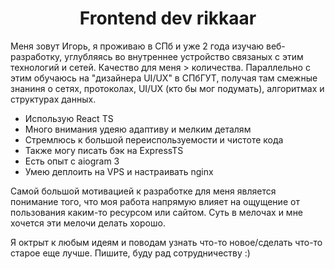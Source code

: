 <h1 align="center">Frontend dev rikkaar</h1>
<p>Меня зовут Игорь, я проживаю в СПб и уже 2 года изучаю веб-разработку, углубляясь во внутреннее устройство связаных с этим технологий и сетей. Качество для меня > количества. Параллельно с этим обучаюсь на "дизайнера UI/UX" в СПбГУТ, получая там смежные знаниня о сетях, протоколах, UI/UX (кто бы мог подумать), алгоритмах и структурах данных.</p>
<ul>
  <li>Использую React TS</li>
  <li>Много внимания удеяю адаптиву и мелким деталям</li>
  <li>Стремлюсь к большой переиспользуемости и чистоте кода</li>
  <li>Также могу писать бэк на ExpressTS</li>
  <li>Есть опыт с aiogram 3</li>
  <li>Умею деплоить на VPS и настраивать nginx</li>

</ul>

<p>Самой большой мотивацией к разработке для меня является понимание того, что моя работа напрямую влияет на ощущение от пользования каким-то ресурсом или сайтом. Суть в мелочах и мне хочется эти мелочи делать хорошо.</p>

<p>Я октрыт к любым идеям и поводам узнать что-то новое/сделать что-то старое еще лучше. Пишите, буду рад сотрудничеству :)</p>
